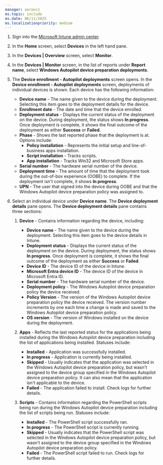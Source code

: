 ```yaml
---
manager: aaroncz
ms.topic: include
ms.date: 06/11/2025
ms.localizationpriority: medium
---
```


<!-- This file is shared by the following articles:

device-preparation/reporting-monitoring.md
device-preparation/tutorial/automatic/automatic-monitor.md

Headings are driven by article context. -->

1. Sign into the [Microsoft Intune admin center](https://go.microsoft.com/fwlink/?linkid=2109431).

1. In the **Home** screen, select **Devices** in the left hand pane.

1. In the **Devices | Overview** screen, select **Monitor**.

1. In the **Devices | Monitor** screen, in the list of reports under **Report name**, select **Windows Autopilot device preparation deployments**.

1. The **Device enrollment - Autopilot deployments** screen opens. In the **Device enrollment - Autopilot deployments** screen, deployments of individual devices is shown. Each device has the following information:

    - **Device name** - The name given to the device during the deployment. Selecting this item goes to the deployment details for the device.
    - **Enrollment date** - The date and time that the device enrolled.
    - **Deployment status** - Displays the current status of the deployment on the device. During deployment, the status shows **In progress**. Once deployment is complete, it shows the final outcome of the deployment as either **Success** or **Failed**.
    - **Phase** - Shows the last reported phase that the deployment is at. Options include:
      - **Policy installation** - Represents the initial setup and line-of-business apps installation.
      - **Script installation** - Tracks scripts.
      - **App installation** - Tracks Win32 and Microsoft Store apps.
    - **Serial number** - The hardware serial number of the device.
    - **Deployment time** - The amount of time that the deployment took during the out-of-box experience (OOBE) to complete. If the deployment isn't complete, it shows **In progress**.
    - **UPN** - The user that signed into the device during OOBE and that the Windows Autopilot device preparation policy was assigned to.

1. Select an individual device under **Device name**. The **Device deployment details** pane opens. The **Device deployment details** pane contains three sections:

   1. **Device** - Contains information regarding the device, including:

      - **Device name** - The name given to the device during the deployment. Selecting this item goes to the device details in Intune.
      - **Deployment status** - Displays the current status of the deployment on the device. During deployment, the status shows **In progress**. Once deployment is complete, it shows the final outcome of the deployment as either **Success** or **Failed**.
      - **Device ID** - The device ID of the device in Intune.
      - **Microsoft Entra device ID** - The device ID of the device in Microsoft Entra ID.
      - **Serial number** - The hardware serial number of the device.
      - **Deployment policy** - The Windows Autopilot device preparation policy the device received.
      - **Policy Version** - The version of the Windows Autopilot device preparation policy the device received. The version number increments by one each time a change is made and saved to the Windows Autopilot device preparation policy.
      - **OS version** - The version of Windows installed on the device during the deployment.

   1. **Apps** - Reflects the last reported status for the applications being installed during the Windows Autopilot device preparation including the list of applications being installed. Statuses include:

      - **Installed** - Application was successfully installed.
      - **In progress** - Application is currently being installed.
      - **Skipped** - Usually indicates that the application was selected in the Windows Autopilot device preparation policy, but wasn't assigned to the device group specified in the Windows Autopilot device preparation policy. It can also mean that the application isn't applicable to the device.
      - **Failed** - The application failed to install. Check logs for further details.

   1. **Scripts** - Contains information regarding the PowerShell scripts being run during the Windows Autopilot device preparation including the list of scripts being run. Statuses include:

      - **Installed** - The PowerShell script successfully ran.
      - **In progress** - The PowerShell script is currently running.
      - **Skipped** - Usually indicates that the PowerShell script was selected in the Windows Autopilot device preparation policy, but wasn't assigned to the device group specified in the Windows Autopilot device preparation policy.
      - **Failed** - The PowerShell script failed to run. Check logs for further details.
